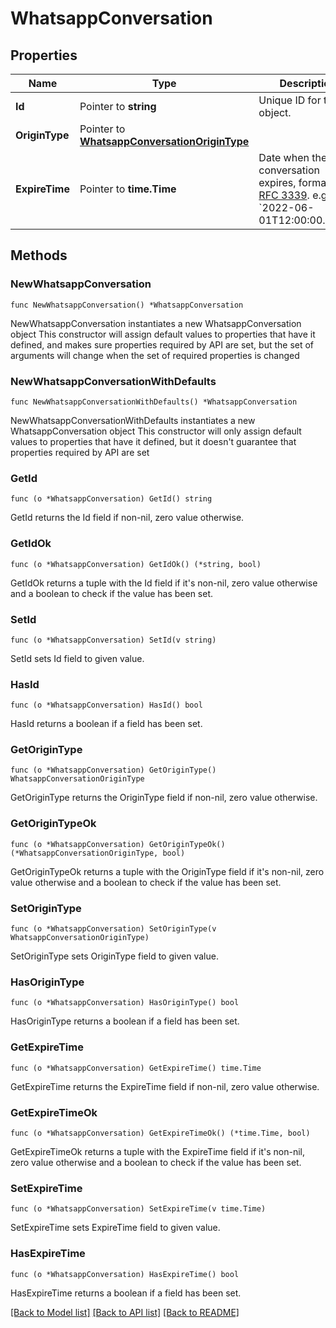 # WhatsappConversation

## Properties

Name | Type | Description | Notes
------------ | ------------- | ------------- | -------------
**Id** | Pointer to **string** | Unique ID for the object. | [optional] 
**OriginType** | Pointer to [**WhatsappConversationOriginType**](WhatsappConversationOriginType.md) |  | [optional] 
**ExpireTime** | Pointer to **time.Time** | Date when the conversation expires, formatted in [RFC 3339](https://datatracker.ietf.org/doc/html/rfc3339). e.g., &#x60;2022-06-01T12:00:00.000Z&#x60;. | [optional] 

## Methods

### NewWhatsappConversation

`func NewWhatsappConversation() *WhatsappConversation`

NewWhatsappConversation instantiates a new WhatsappConversation object
This constructor will assign default values to properties that have it defined,
and makes sure properties required by API are set, but the set of arguments
will change when the set of required properties is changed

### NewWhatsappConversationWithDefaults

`func NewWhatsappConversationWithDefaults() *WhatsappConversation`

NewWhatsappConversationWithDefaults instantiates a new WhatsappConversation object
This constructor will only assign default values to properties that have it defined,
but it doesn't guarantee that properties required by API are set

### GetId

`func (o *WhatsappConversation) GetId() string`

GetId returns the Id field if non-nil, zero value otherwise.

### GetIdOk

`func (o *WhatsappConversation) GetIdOk() (*string, bool)`

GetIdOk returns a tuple with the Id field if it's non-nil, zero value otherwise
and a boolean to check if the value has been set.

### SetId

`func (o *WhatsappConversation) SetId(v string)`

SetId sets Id field to given value.

### HasId

`func (o *WhatsappConversation) HasId() bool`

HasId returns a boolean if a field has been set.

### GetOriginType

`func (o *WhatsappConversation) GetOriginType() WhatsappConversationOriginType`

GetOriginType returns the OriginType field if non-nil, zero value otherwise.

### GetOriginTypeOk

`func (o *WhatsappConversation) GetOriginTypeOk() (*WhatsappConversationOriginType, bool)`

GetOriginTypeOk returns a tuple with the OriginType field if it's non-nil, zero value otherwise
and a boolean to check if the value has been set.

### SetOriginType

`func (o *WhatsappConversation) SetOriginType(v WhatsappConversationOriginType)`

SetOriginType sets OriginType field to given value.

### HasOriginType

`func (o *WhatsappConversation) HasOriginType() bool`

HasOriginType returns a boolean if a field has been set.

### GetExpireTime

`func (o *WhatsappConversation) GetExpireTime() time.Time`

GetExpireTime returns the ExpireTime field if non-nil, zero value otherwise.

### GetExpireTimeOk

`func (o *WhatsappConversation) GetExpireTimeOk() (*time.Time, bool)`

GetExpireTimeOk returns a tuple with the ExpireTime field if it's non-nil, zero value otherwise
and a boolean to check if the value has been set.

### SetExpireTime

`func (o *WhatsappConversation) SetExpireTime(v time.Time)`

SetExpireTime sets ExpireTime field to given value.

### HasExpireTime

`func (o *WhatsappConversation) HasExpireTime() bool`

HasExpireTime returns a boolean if a field has been set.


[[Back to Model list]](../README.md#documentation-for-models) [[Back to API list]](../README.md#documentation-for-api-endpoints) [[Back to README]](../README.md)


